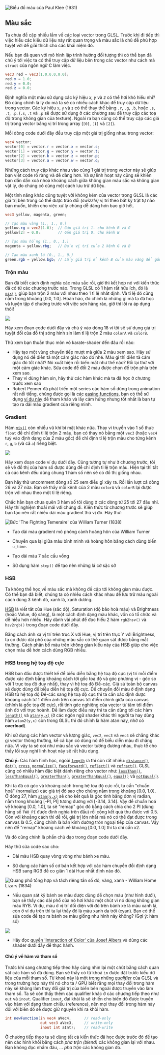 ![Biểu đồ màu của Paul Klee (1931)](klee.jpg)

## Màu sắc

Ta chưa đề cập nhiều lắm về các loại vector trong GLSL. Trước khi đi tiếp thì việc hiểu các kiểu dữ liệu này rất quan trọng và màu sắc là chủ đề phù hợp tuyệt vời để giải thích cho các khái niệm đó.

Nếu bạn đã quen với mô hình lập trình hướng đối tượng thì có thể bạn đã chú ý tới việc ta có thể truy cập dữ liệu bên trong các vector như cách mà `struct` của ngôn ngữ C làm việc.

```glsl
vec3 red = vec3(1.0,0.0,0.0);
red.x = 1.0;
red.y = 0.0;
red.z = 0.0;
```

Định nghĩa một màu sử dụng các ký hiệu *x*, *y* và *z* có thể hơi khó hiểu nhỉ? Đó cũng chính là lý do mà ta sẽ có nhiều cách khác để truy cập dữ liệu trong vector. Các ký hiệu `x`, `y` và `z` có thể thay thế bằng `.r`, `.g`, `.b`, hoặc `.s`, `.t`, `.p`. (`.s`, `.t` và `.p` sẽ được sử dụng ở các chương sau để truy cập các toạ độ trong không gian của texture). Ngoài ra bạn cũng có thể truy cập các giá trị trong vector bằng vị trí trong array (`[0]`, `[1]` và `[2]`).

Mỗi dòng code dưới đây đều truy cập một giá trị giống nhau trong vector:

```glsl
vec4 vector;
vector[0] = vector.r = vector.x = vector.s;
vector[1] = vector.g = vector.y = vector.t;
vector[2] = vector.b = vector.z = vector.p;
vector[3] = vector.a = vector.w = vector.q;
```

Những cách truy cập khác nhau vào cùng 1 giá trị trong vector này sẽ giúp bạn viết code rõ ràng và dễ dàng hơn. Và sự linh hoạt này cũng sẽ khiến bạn dần dần xoá nhoà khoảng cách giữa không gian màu sắc và không gian vật lý, do chúng có cùng một cách lưu trữ dữ liệu.

Một tính năng khác cũng tuyệt vời không kém của vector trong GLSL là các giá trị bên trong có thể được tráo đổi *(swizzle)* vị trí theo bất kỳ trật tự nào bạn muốn, khiến cho việc xử lý chúng dễ dàng hơn bao giờ hết.

```glsl
vec3 yellow, magenta, green;

// Tạo màu vàng (1., 1., 0.)
yellow.rg = vec2(1.0);  // Gán giá trị 1. cho kênh R và G
yellow[2] = 0.0;        // Gán giá trị 0. cho kênh B

// Tạo màu hồng (1., 0., 1.)
magenta = yellow.rbg;   // Đảo vị trí của 2 kênh G và B

// Tạo màu xanh lá (0., 1., 0.)
green.rgb = yellow.bgb; // Lấy giá trị ở kênh B của màu vàng để gán đồng thời cho cả kênh R và B của màu xanh lá
```

### Trộn màu

Bạn đã biết cách định nghĩa các màu sắc rồi, giờ thì kết hợp nó với kiến thức đã có từ các chương trước nào. Trong GLSL có 1 hàm rất hữu ích, đó là [`mix()`](../glossary/?lan=vi&search=mix), giúp bạn trộn 2 màu với nhau theo 1 tỉ lệ nhất định. Và tỉ lệ đó cũng nằm trong khoảng [0.0, 1.0]. Hoàn hảo, đó chính là những gì mà ta đã học và luyện tập ở chương trước với việc sơn hàng rào, giờ thì lôi ra áp dụng thôi!

![](mix-f.jpg)

Hãy xem đoạn code dưới đây và chú ý vào dòng 18 vì tôi sẽ sử dụng giá trị tuyệt đối của đồ thị sóng hình sin làm tỉ lệ trộn 2 màu `colorA` và `colorB`.

<div class="codeAndCanvas" data="mix.frag"></div>

Thử xem bạn thuần thục môn võ karate-shader đến đâu rồi nào:

* Hãy tạo một vùng chuyển tiếp mượt mà giữa 2 màu xem sao. Hãy sử dụng nó để diễn tả một cảm giác nào đó nhé. Màu gì thì diễn tả cảm giác đó tốt nhất? Nó xuất hiện rồi biến mất như thế nào? Rồi lại thử với một cảm giác khác. Sửa code để đổi 2 màu được chọn để trộn phía trên xem sao.
* Thay vì dùng hàm sin, hãy thử các hàm khác mà ta đã học ở chương trước xem sao
* Robert Penner đã phát triển một series các hàm số dùng trong animation rất nổi tiếng, chúng được gọi là các [easing functions](http://easings.net/), bạn có thể sử dụng [ví dụ này](../edit.php#06/easing.frag) để tham khảo và lấy cảm hứng nhưng tốt nhất là bạn tự tạo ra dải màu gradient của riêng mình.

### Gradient

Hàm [`mix()`](../glossary/?lan=vi&search=mix) còn nhiều vũ khí bí mật khác nữa. Thay vì truyền vào 1 số thực `float` để chỉ định tỉ lệ trộn 2 màu, bạn có thay nó bằng một `vec3` (hoặc `vec4` tuỳ vào định dạng của 2 màu gốc) để chỉ định tỉ lệ trộn màu cho từng kênh `r`, `g`, `b` (và cả `a`) riêng biệt.

![](mix-vec.jpg)

Hãy xem đoạn code ví dụ dưới đây. Cũng tương tự như ở chương trước, tôi sẽ vẽ đồ thị của hàm số được dùng để chỉ định tỉ lệ trộn màu. Hiện tại thì tất cả các kênh đều dùng chung 1 hàm số nên sẽ có đồ thị giống nhau.

Bạn hãy thử uncomment dòng số 25 xem điều gì xảy ra. Rồi lần lượt cả dòng 26 và 27 nữa. Bạn sẽ thấy mỗi kênh của 2 màu `colorA` và `colorB` lại được trộn với nhau theo một tỉ lệ riêng.

<div class="codeAndCanvas" data="gradient.frag"></div>

Chắc hẳn bạn chưa quên 3 hàm số tôi dùng ở các dòng từ 25 tới 27 đâu nhỉ. Hãy thí nghiệm thoải mái với chúng đi. Kiến thức từ chương trước sẽ giúp bạn tạo nên rất nhiều dải màu gradient thú vị đó. Hãy thử:

![Bức 'The Fighting Temeraire' của William Turner (1838)](turner.jpg)

* Tạo dải màu gradient mô phỏng cảnh hoàng hôn của William Turner

* Chuyển qua lại giữa màu bình minh và hoàng hôn bằng cách dùng biến `u_time`.

* Tạo dải màu 7 sắc cầu vồng

* Sử dụng hàm `step()` để tạo nên những lá cờ sặc sỡ

### HSB

Ta không thể học về màu sắc mà không đề cập tới không gian màu được. Có thể bạn đã biết, chúng ta có nhiều cách khác nhau để lưu trữ màu ngoài cách dùng 3 kênh đỏ, xanh lá, xanh dương.

[HSB](http://en.wikipedia.org/wiki/HSL_and_HSV) là viết tắt của Hue (sắc độ), Saturation (độ bão hoà màu) và Brightness (hoặc Value, độ sáng), là một cách định dạng màu khác, vốn có tổ chức và dễ hiểu hơn nhiều. Hãy dành vài phút để đọc hiểu 2 hàm `rgb2hsv()` và `hsv2rgb()` trong đoạn code dưới đây.

Bằng cách ánh xạ vị trí trên trục X với Hue, vị trí trên trục Y với Brightness, ta có được dải phổ của những màu sắc có thể quan sát được bằng mắt thường. Cách phân bố màu trên không gian kiểu này của HSB giúp cho việc chọn màu dễ hơn cách dùng RGB nhiều.

<div class="codeAndCanvas" data="hsb.frag"></div>

### HSB trong hệ toạ độ cực

HSB ban đầu được thiết kế để biểu diễn bằng hệ toạ độ cực (vị trí mỗi điểm được xác định bằng khoảng cách tới gốc toạ độ và góc phương vị - góc so với 1 trục toạ độ duy nhất), thay vì hệ toạ độ Đề-các. Giả sử toàn bộ canvas sẽ được dùng để biểu diễn hệ toạ độ cực. Để chuyển đổi màu ở định dạng HSB từ hệ toạ độ Đề-các sang hệ toạ độ cực thì ta cần xác định được khoảng cách từ 1 điểm ảnh trên canvas tới điểm chính giữa của canvas (chính là gốc toạ độ cực), rồi tính góc nghiêng của vector từ tâm tới điểm ảnh đó với trục hoành. Để làm được điều này thì ta cần dùng tới các hàm [`length()`](../glossary/?lan=vi&search=length) và [`atan(y,x)`](../glossary/?lan=vi&search=atan) (ở các ngôn ngữ shader khác thì người ta hay dùng hàm `atan2(y,x)` còn trong GLSL thì đó chính là hàm atan này, nhờ có **overload**).

Khi sử dụng các hàm vector và lượng giác, `vec2`, `vec3` và `vec4` sẽ chẳng khác gì vector thông thường, kể cả bạn có dùng nó để biểu diễn màu đi chăng nữa. Vì vậy ta sẽ coi như màu sắc và vector tương đương nhau, thực tế cho thấy lối suy nghĩ linh hoạt này sẽ rất hữu dụng.

**Chú ý:** Các hàm hình học, ngoài [`length`](../glossary/?lan=vi&search=length) ra thì còn rất nhiều: [`distance()`](../glossary/?lan=vi&search=distance), [`dot()`](../glossary/?lan=vi&search=dot), [`cross`](../glossary/?lan=vi&search=cross), [`normalize()`](../glossary/?lan=vi&search=normalize), [`faceforward()`](../glossary/?lan=vi&search=faceforward), [`reflect()`](../glossary/?lan=vi&search=reflect) và [`refract()`](../glossary/?lan=vi&search=refract). GLSL cũng có nhiều hàm đặc biệt dành riêng cho vector như: [`lessThan()`](../glossary/?lan=vi&search=lessThan), [`lessThanEqual()`](../glossary/?lan=vi&search=lessThanEqual), [`greaterThan()`](../glossary/?lan=vi&search=greaterThan), [`greaterThanEqual()`](../glossary/?lan=vi&search=greaterThanEqual), [`equal()`](../glossary/?lan=vi&search=equal) và [`notEqual()`](../glossary/?lan=vi&search=notEqual).

Khi ta đã có góc và khoảng cách trong hệ toạ độ cực rồi, ta cần "chuẩn hoá" (normalize) các giá trị đó sao cho chúng nằm trong khoảng [0.0, 1.0]. Ở dòng 27, hàm [`atan(y,x)`](../glossary/?lan=vi&search=atan) sẽ cho kết quả là góc tính bằng đơn vị radian, nằm trong khoảng [-PI, PI] tương đương với [-3.14, 3.14]. Vậy để chuẩn hoá về khoảng [0.0, 1.0], ta sẽ "remap" góc đó bằng cách chia cho 2 PI (dùng hằng số `TWO_PI` được định nghĩa trên đầu) rồi cộng kết quả thu được với 0.5. Còn với khoảng cách thì dễ rồi, giá trị lớn nhất mà nó có thể đạt được trong canvas là 0.5, cũng chính là bán kính đường tròn ngoại tiếp của canvas. Vậy nên để "remap" khoảng cách về khoảng [0.0, 1.0] thì ta chỉ cần x2.

Và đó cũng chính là phần chủ đạo trong đoạn code dưới đây.

<div class="codeAndCanvas" data="hsb-colorwheel.frag"></div>

Hãy thử sửa code sao cho:

* Dải màu HSB quay vòng vòng như bánh xe màu.

* Sử dụng các hàm số cơ bản kết hợp với các hàm chuyển đổi định dạng HSB sang RGB để co giãn 1 dải Hue nhất định nào đó.

![Quang phổ tổng hợp và tách riêng tần số đỏ, vàng, xanh - William Home Lizars (1834)](spectrums.jpg)

* Nếu quan sát kỹ bánh xe màu được dùng để chọn màu (như hình dưới), bạn sẽ thấy các dải phổ của nó hơi khác một chút vì nó dùng không gian màu RYB. Ví dụ, màu ở vị trí đối diện với đỏ trên bánh xe là màu xanh lá, còn ở ví dụ trên thì ta lại thấy đó là màu xanh da trời (cyan). Bạn có thể sửa code để tạo ra bánh xe màu giống như hình này không? (Gợi ý: hàm số)

![](colorwheel.png)

* Hãy đọc [quyển 'Interaction of Color' của Josef Albers](http://www.goodreads.com/book/show/111113.Interaction_of_Color) và dùng các shader dưới đây để thực hành.

<div class="glslGallery" data="160505191155,160505193939,160505200330,160509131554,160509131509,160509131420,160509131240" data-properties="clickRun:editor,openFrameIcon:false,showAuthor:false"></div>

#### Chú ý về hàm và tham số

Trước khi sang chương tiếp theo hãy cùng nhìn lại một chút bằng cách quan sát các hàm số đã dùng. Bạn sẽ thấy có từ khoá `in` được đặt trước kiểu dữ liệu của mỗi tham số. Từ khoá này là một trong những [*qualifier*](http://www.shaderific.com/glsl-qualifiers/#inputqualifier) của GLSL và trong trường hợp này thì nó cho ta / GPU biết rằng mọi thay đổi trong hàm này sẽ không làm thay đổi giá trị của biến bên ngoài được truyền vào làm tham số. Ta sẽ còn thấy thêm các qualifier khác ở các chương tiếp theo như `out` và `inout`. Qualifier `inout`, đại khái là sẽ khiến cho biến đó được truyền vào hàm với dạng tham chiếu (reference), nên mọi thay đổi trong hàm này đối với biến đó sẽ được giữ nguyên khi ra khỏi hàm.

```glsl
int newFunction(in vec4 aVec4,      // read-only
                out vec3 aVec3,     // write-only
                inout int aInt);    // read-write
```

Ở chương tiếp theo ta sẽ dùng tất cả kiến thức đã học được trước đó để tạo nên các hình khối bằng cách *pha trộn (blend)* các không gian lại với nhau. Bạn không đọc nhầm đâu, ... *pha trộn* các không gian đó.

